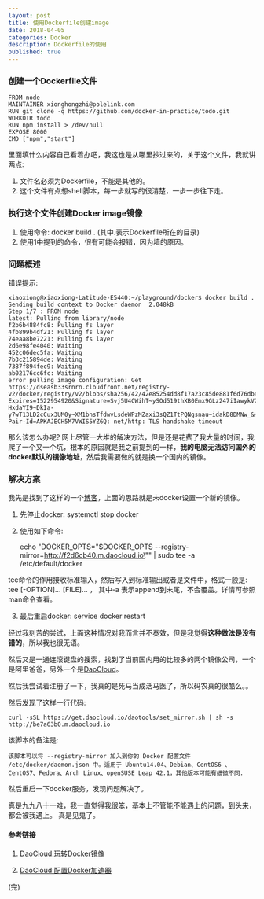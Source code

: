 ```yaml
---
layout: post
title: 使用Dockerfile创建image
date: 2018-04-05
categories: Docker
description: Dockerfile的使用
published: true
---
```


### 创建一个Dockerfile文件

    FROM node
    MAINTAINER xionghongzhi@polelink.com
    RUN git clone -q https://github.com/docker-in-practice/todo.git
    WORKDIR todo
    RUN npm install > /dev/null
    EXPOSE 8000
    CMD ["npm","start"]

里面填什么内容自己看着办吧，我这也是从哪里抄过来的，关于这个文件，我就讲两点:

1. 文件名必须为Dockerfile，不能是其他的。
2. 这个文件有点想shell脚本，每一步就写的很清楚，一步一步往下走。

### 执行这个文件创建Docker image镜像

1. 使用命令: docker build . (其中.表示Dockerfile所在的目录)
2. 使用1中提到的命令，很有可能会报错，因为墙的原因。

### 问题概述

错误提示: 

    xiaoxiong@xiaoxiong-Latitude-E5440:~/playground/docker$ docker build .
    Sending build context to Docker daemon  2.048kB
    Step 1/7 : FROM node
    latest: Pulling from library/node
    f2b6b4884fc8: Pulling fs layer 
    4fb899b4df21: Pulling fs layer 
    74eaa8be7221: Pulling fs layer 
    2d6e98fe4040: Waiting 
    452c06dec5fa: Waiting 
    7b3c215894de: Waiting 
    7387f894fec9: Waiting 
    ab02176cc6fc: Waiting 
    error pulling image configuration: Get https://dseasb33srnrn.cloudfront.net/registry-v2/docker/registry/v2/blobs/sha256/42/42e85254dd8f17a23c85de881f6d76dbe71f25ee80b25ca064b4fc13b8a9333c/data?Expires=1522954920&Signature=Svj5U4CWihT~ySOd519thXB0Emx9GLz247iIawykV2JHVGnOPT7KlrUqQhC5VXyjTFuFlGwIbWMJF35CvKUxl0iU5-HxdaYI9~DkIa-y7wT13LD2cCux3UM0y~XM1bhsTfdwvLsdeWPzMZaxi3sQZ1TtPQNgsnau~idakD8DMNw_&Key-Pair-Id=APKAJECH5M7VWIS5YZ6Q: net/http: TLS handshake timeout

那么该怎么办呢? 网上尽管一大堆的解决方法，但是还是花费了我大量的时间，我爬了一个又一个坑，根本的原因就是我之前提到的一样，**我的电脑无法访问国外的docker默认的镜像地址**，然后我需要做的就是换一个国内的镜像。

### 解决方案

我先是找到了这样的一个<a href="https://blog.csdn.net/sfdst/article/details/69336273">博客</a>，上面的思路就是未docker设置一个新的镜像。

1. 先停止docker: systemctl stop  docker

2. 使用如下命令:

    echo "DOCKER_OPTS=\"\$DOCKER_OPTS --registry-mirror=http://f2d6cb40.m.daocloud.io\"" | sudo tee -a /etc/default/docker

tee命令的作用接收标准输入，然后写入到标准输出或者是文件中，格式一般是: tee [-OPTION]... [FILE]... ， 其中-a 表示append到末尾，不会覆盖。详情可参照man命令查看。
 
3. 最后重启docker: service docker restart

经过我刻苦的尝试，上面这种情况对我而言并不奏效，但是我觉得**这种做法是没有错的**，所以我也很无语。

然后又是一通连滚键盘的搜索，找到了当前国内用的比较多的两个镜像公司，一个是阿里爸爸，另外一个是<a href="https://www.daocloud.io/">DaoCloud</a>。

然后我尝试着注册了一下，我真的是死马当成活马医了，所以码农真的很酷么。。

然后发现了这样一行代码:

    curl -sSL https://get.daocloud.io/daotools/set_mirror.sh | sh -s http://be7a63b0.m.daocloud.io

该脚本的备注是:

    该脚本可以将 --registry-mirror 加入到你的 Docker 配置文件 /etc/docker/daemon.json 中。适用于 Ubuntu14.04、Debian、CentOS6 、CentOS7、Fedora、Arch Linux、openSUSE Leap 42.1，其他版本可能有细微不同.

然后重启一下docker服务，发现问题解决了。

真是九九八十一难，我一直觉得我很笨，基本上不管能不能遇上的问题，到头来，都会被我遇上。 真是见鬼了。

#### 参考链接

1. <a href="http://blog.daocloud.io/how-to-master-docker-image/">DaoCloud:玩转Docker镜像</a>

2. <a href="https://www.daocloud.io/mirror#accelerator-doc">DaoCloud:配置Docker加速器</a>

(完)